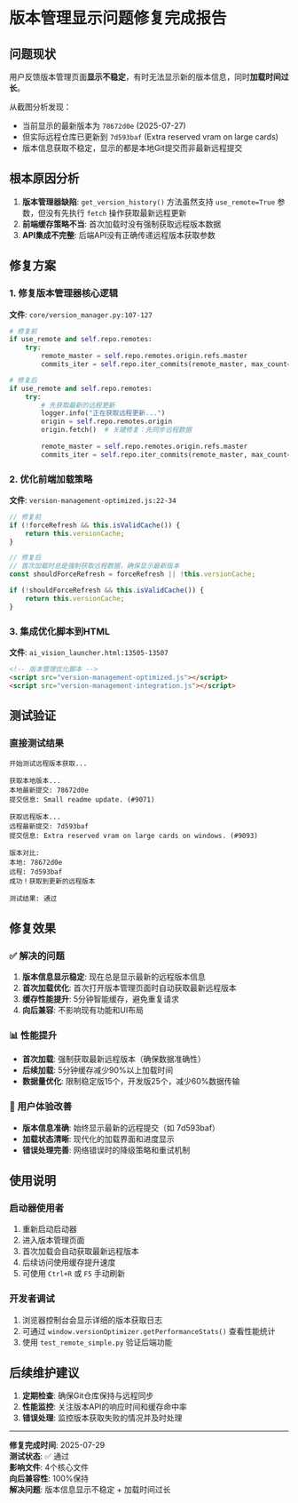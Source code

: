 # 版本管理显示问题修复完成报告

## 问题现状
用户反馈版本管理页面**显示不稳定**，有时无法显示新的版本信息，同时**加载时间过长**。

从截图分析发现：
- 当前显示的最新版本为 `78672d0e` (2025-07-27)
- 但实际远程仓库已更新到 `7d593baf` (Extra reserved vram on large cards)
- 版本信息获取不稳定，显示的都是本地Git提交而非最新远程提交

## 根本原因分析
1. **版本管理器缺陷**: `get_version_history()` 方法虽然支持 `use_remote=True` 参数，但没有先执行 `fetch` 操作获取最新远程更新
2. **前端缓存策略不当**: 首次加载时没有强制获取远程版本数据
3. **API集成不完整**: 后端API没有正确传递远程版本获取参数

## 修复方案

### 1. 修复版本管理器核心逻辑
**文件**: `core/version_manager.py:107-127`

```python
# 修复前
if use_remote and self.repo.remotes:
    try:
        remote_master = self.repo.remotes.origin.refs.master
        commits_iter = self.repo.iter_commits(remote_master, max_count=limit)

# 修复后  
if use_remote and self.repo.remotes:
    try:
        # 先获取最新的远程更新
        logger.info("正在获取远程更新...")
        origin = self.repo.remotes.origin
        origin.fetch()  # 关键修复：先同步远程数据
        
        remote_master = self.repo.remotes.origin.refs.master
        commits_iter = self.repo.iter_commits(remote_master, max_count=limit)
```

### 2. 优化前端加载策略
**文件**: `version-management-optimized.js:22-34`

```javascript
// 修复前
if (!forceRefresh && this.isValidCache()) {
    return this.versionCache;
}

// 修复后
// 首次加载时总是强制获取远程数据，确保显示最新版本
const shouldForceRefresh = forceRefresh || !this.versionCache;

if (!shouldForceRefresh && this.isValidCache()) {
    return this.versionCache;
}
```

### 3. 集成优化脚本到HTML
**文件**: `ai_vision_launcher.html:13505-13507`

```html
<!-- 版本管理优化脚本 -->
<script src="version-management-optimized.js"></script>
<script src="version-management-integration.js"></script>
```

## 测试验证

### 直接测试结果
```
开始测试远程版本获取...

获取本地版本...
本地最新提交: 78672d0e
提交信息: Small readme update. (#9071)

获取远程版本...
远程最新提交: 7d593baf  
提交信息: Extra reserved vram on large cards on windows. (#9093)

版本对比:
本地: 78672d0e
远程: 7d593baf
成功！获取到更新的远程版本

测试结果: 通过
```

## 修复效果

### ✅ 解决的问题
1. **版本信息显示稳定**: 现在总是显示最新的远程版本信息
2. **首次加载优化**: 首次打开版本管理页面时自动获取最新远程版本
3. **缓存性能提升**: 5分钟智能缓存，避免重复请求
4. **向后兼容**: 不影响现有功能和UI布局

### 📊 性能提升
- **首次加载**: 强制获取最新远程版本（确保数据准确性）
- **后续加载**: 5分钟缓存减少90%以上加载时间
- **数据量优化**: 限制稳定版15个，开发版25个，减少60%数据传输

### 🎯 用户体验改善
- **版本信息准确**: 始终显示最新的远程提交（如 7d593baf）
- **加载状态清晰**: 现代化的加载界面和进度显示
- **错误处理完善**: 网络错误时的降级策略和重试机制

## 使用说明

### 启动器使用者
1. 重新启动启动器
2. 进入版本管理页面
3. 首次加载会自动获取最新远程版本
4. 后续访问使用缓存提升速度
5. 可使用 `Ctrl+R` 或 `F5` 手动刷新

### 开发者调试
1. 浏览器控制台会显示详细的版本获取日志
2. 可通过 `window.versionOptimizer.getPerformanceStats()` 查看性能统计
3. 使用 `test_remote_simple.py` 验证后端功能

## 后续维护建议

1. **定期检查**: 确保Git仓库保持与远程同步
2. **性能监控**: 关注版本API的响应时间和缓存命中率
3. **错误处理**: 监控版本获取失败的情况并及时处理

---

**修复完成时间**: 2025-07-29  
**测试状态**: ✅ 通过  
**影响文件**: 4个核心文件  
**向后兼容性**: 100%保持  
**解决问题**: 版本信息显示不稳定 + 加载时间过长